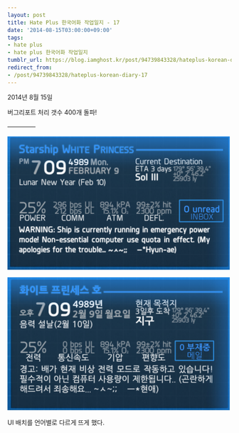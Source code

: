 ```yaml
---
layout: post
title: Hate Plus 한국어화 작업일지 - 17
date: '2014-08-15T03:00:00+09:00'
tags:
- hate plus
- hate plus 한국어화 작업일지
tumblr_url: https://blog.iamghost.kr/post/94739843328/hateplus-korean-diary-17
redirect_from:
- /post/94739843328/hateplus-korean-diary-17
---
```

2014년 8월 15일

버그리포트 처리 갯수 400개 돌파!

————–

![image](/tumblr_files/tumblr_inline_pbalhdweH71sh674j_540.png)

![image](/tumblr_files/tumblr_inline_pbalhdnJHE1sh674j_540.png)

UI 배치를 언어별로 다르게 뜨게 했다.

